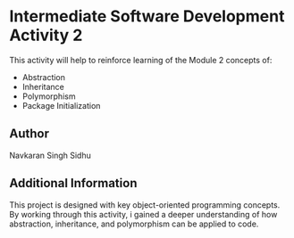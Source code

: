 # Intermediate Software Development Activity 2

This activity will help to reinforce learning of the Module 2 concepts of:

- Abstraction
- Inheritance
- Polymorphism
- Package Initialization

## Author

Navkaran Singh Sidhu

## Additional Information

This project is designed with key object-oriented programming concepts. By working through this activity, i gained a deeper understanding of how abstraction, inheritance, and polymorphism can be applied to code.
